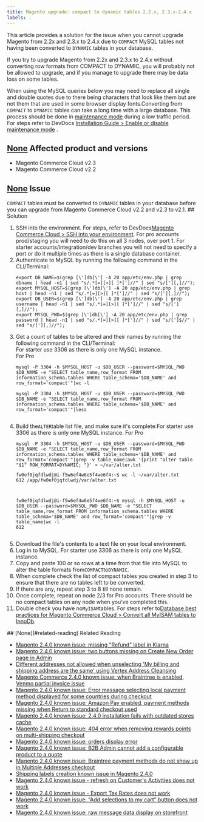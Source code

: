 ```yaml
---
title: Magento upgrade: compact to dynamic tables 2.2.x, 2.3.x-2.4.x
labels: .
---
```


This article provides a solution for the issue when you cannot upgrade Magento from 2.2x and 2.3.x to 2.4.x due to `COMPACT` MySQL tables not having been converted to `DYNAMIC` tables in your database.

If you try to upgrade Magento from 2.2x and 2.3.x to 2.4.x without converting row formats from COMPACT to DYNAMIC, you will probably not be allowed to upgrade, and if you manage to upgrade there may be data loss on some tables.

When using the MySQL queries below you may need to replace all single and double quotes due to there being characters that look like them but are not them that are used in some browser display fonts.Converting from `COMPACT` to `DYNAMIC` tables can take a long time with a large database. This process should be done in [maintenance mode](https://devdocs.magento.com/guides/v2.4/install-gde/install/cli/install-cli-subcommands-maint.html?itm_source=devdocs&itm_medium=search_page&itm_campaign=federated_search&itm_term=mainten) during a low traffic period. For steps refer to DevDocs [Installation Guide > Enable or disable maintenance mode](https://devdocs.magento.com/guides/v2.4/install-gde/install/cli/install-cli-subcommands-maint.html?itm_source=devdocs&itm_medium=search_page&itm_campaign=federated_search&itm_term=mainten) .

## [None](#affected-product-and-versions) Affected product and versions

* Magento Commerce Cloud v2.3
* Magento Commerce Cloud v2.2

## [None](#issue) Issue

 `COMPACT` tables must be converted to `DYNAMIC` tables in your database before you can upgrade from Magento Commerce Cloud v2.2 and v2.3 to v2.1. \#\# Solution

<ol><li>SSH into the environment. For steps, refer to DevDocs<a href="https://devdocs.magento.com/cloud/env/environments-ssh.html#ssh">Magento Commerce Cloud > SSH into your environment</a>. For pro accounts prod/staging you will need to do this on all 3 nodes, over port 1. For starter accounts/integration/dev branches you will not need to specify a port or do it multiple times as there is a single database container.</li><li>Authenticate to MySQL by running the following command in the CLI/Terminal:<pre><code>export DB_NAME=$(grep [\']db[\'] -A 20 app/etc/env.php | grep dbname | head -n1 | sed "s/.*[=][>][ ]*[']//" | sed "s/['][,]//");
export MYSQL_HOST=$(grep [\']db[\'] -A 20 app/etc/env.php | grep host | head -n1 | sed "s/.*[=][>][ ]*[']//" | sed "s/['][,]//");
export DB_USER=$(grep [\']db[\'] -A 20 app/etc/env.php | grep username | head -n1 | sed "s/.*[=][>][ ]*[']//" | sed "s/['][,]//");
export MYSQL_PWD=$(grep [\']db[\'] -A 20 app/etc/env.php | grep password | head -n1 | sed "s/.*[=][>][ ]*[']//" | sed "s/[']$//" | sed "s/['][,]//");</code></pre>
</li><li>Get a count of tables to be altered and their names by running the following command in the CLI/Terminal:<div>
<div>
<div>
<div>
<div>
<div>
<div>
<div>
<div>
<div>
<div>
<div>For starter use 3306 as there is only one MySQL instance.</div>
</div>
</div>
</div>
</div>
</div>
</div>
</div>
</div>
</div>
</div>
</div>For Pro<pre><code>mysql -P 3304 -h $MYSQL_HOST -u $DB_USER --password=$MYSQL_PWD $DB_NAME -e "SELECT table_name,row_format FROM information_schema.tables WHERE table_schema='$DB_NAME' and row_format='compact'"|wc -l</code><p><code>mysql -P 3304 -h $MYSQL_HOST -u $DB_USER --password=$MYSQL_PWD $DB_NAME -e "SELECT table_name,row_format FROM information_schema.tables WHERE table_schema='$DB_NAME' and row_format='compact'"|less</code></p></pre>
<p></p>
</li><li>Build the<code>ALTER</code>table list file, and make sure it's complete:For starter use 3306 as there is only one MySQL instance. For Pro<pre><code>mysql -P 3304 -h $MYSQL_HOST -u $DB_USER --password=$MYSQL_PWD $DB_NAME -e "SELECT table_name,row_format FROM information_schema.tables WHERE table_schema='$DB_NAME' and row_format='compact'"|grep -v table_name|awk '{print "alter table "$1" ROW_FORMAT=DYNAMIC; "}' > ~/var/alter.txt<p>fw0ef0jqfdlwdj@i-f5w6ef4w6e5f4we6f4:~$ wc -l ~/var/alter.txt
612 /app/fw0ef0jqfdlwdj/var/alter.txt</p>
</code><p><code>fw0ef0jqfdlwdj@i-f5w6ef4w6e5f4we6f4:~$ mysql -h $MYSQL_HOST -u $DB_USER --password=$MYSQL_PWD $DB_NAME -e "SELECT table_name,row_format FROM information_schema.tables WHERE table_schema='$DB_NAME' and row_format='compact'"|grep -v table_name|wc -l
612</code></p></pre>
<p></p>
</li><li>Download the file's contents to a text file on your local environment.</li><li>Log in to MySQL. For starter use 3306 as there is only one MySQL instance.</li><li>Copy and paste 100 or so rows at a time from that file into MySQL to alter the table formats from<code>COMPACT</code>to<code>DYNAMIC</code>.</li><li>When complete check the list of compact tables you created in step 3 to ensure that there are no tables left to be converted.</li><li>If there are any, repeat step 3 to 8 till none remain.</li><li>Once complete, repeat on node 2/3 for Pro accounts. There should be no compact tables on any node when you've completed this.</li><li>Double check you have no<code>MyISAM</code>tables. For steps refer to<a href="https://support.magento.com/hc/en-us/articles/360041997312#convert">Database best practices for Magento Commerce Cloud > Convert all MyISAM tables to InnoDb</a>.</li></ol>
## [None](#related-reading) Related Reading

* [Magento 2.4.0 known issue: missing "Refund" label in Klarna](https://support.magento.com/hc/en-us/articles/360047598311-Magento-2-4-0-known-issue-missing-Refund-label-in-Klarna)
* [Magento 2.4.0 known issue: two buttons missing on Create New Order page in Admin](https://support.magento.com/hc/en-us/articles/360047481431-Magento-2-4-0-known-issue-two-buttons-missing-on-Create-New-Order-page-in-Admin)
* [Different addresses not allowed when unselecting 'My billing and shipping address are the same' using Vertex Address Cleansing](https://support.magento.com/hc/en-us/articles/360046998952-Different-addresses-not-allowed-when-unselecting-My-billing-and-shipping-address-are-the-same-using-Vertex-Address-Cleansing)
* [Magento Commerce 2.4.0 known issue: when Braintree is enabled, Venmo partial invoice issue](https://support.magento.com/hc/en-us/articles/360046845932-Magento-Commerce-2-4-0-known-issue-when-Braintree-is-enabled-Venmo-partial-invoice-issue)
* [Magento 2.4.0 known issue: Error message selecting local payment method displayed for some countries during checkout](https://support.magento.com/hc/en-us/articles/360047139331-Magento-2-4-0-known-issue-Error-message-selecting-local-payment-method-displayed-for-some-countries-during-checkout)
* [Magento 2.4.0 known issue: Amazon Pay enabled, payment methods missing when Return to standard checkout used](https://support.magento.com/hc/en-us/articles/360046680632-Magento-2-4-0-known-issue-Amazon-Pay-enabled-payment-methods-missing-when-Return-to-standard-checkout-used)
* [Magento 2.4.0 known issue: 2.4.0 installation fails with outdated stores cache](https://support.magento.com/hc/en-us/articles/360046949731-Magento-2-4-0-known-issue-2-4-0-installation-fails-with-outdated-stores-cache)
* [Magento 2.4.0 known issue: 404 error when removing rewards points on multi-shipping checkout](https://support.magento.com/hc/en-us/articles/360046920131-Magento-2-4-0-known-issue-404-error-when-removing-rewards-points-on-multi-shipping-checkout)
* [Magento 2.4.0 known issue: orders display error](https://support.magento.com/hc/en-us/articles/360046802271-Magento-2-4-0-known-issue-orders-display-error)
* [Magento 2.4.0 known issue: B2B Admin cannot add a configurable product to a quote](https://support.magento.com/hc/en-us/articles/360046801971-Magento-2-4-0-known-issue-B2B-Admin-cannot-add-a-configurable-product-to-a-quote)
* [Magento 2.4.0 known issue: Braintree payment methods do not show up in Multiple Addresses checkout](https://support.magento.com/hc/en-us/articles/360046354992-Magento-2-4-0-known-issue-Braintree-payment-methods-do-not-show-up-in-Multiple-Addresses-checkout)
* [Shipping labels creation known issue in Magento 2.4.0](https://support.magento.com/hc/en-us/articles/360046750171-Shipping-labels-creation-known-issue-in-Magento-2-4-0)
* [Magento 2.4.0 known issue - refresh on Customer's Activities does not work](https://support.magento.com/hc/en-us/articles/360046091332-Magento-2-4-0-known-issue-refresh-on-Customer-s-Activities-does-not-work)
* [Magento 2.4.0 known issue - Export Tax Rates does not work](https://support.magento.com/hc/en-us/articles/360045850032-Magento-2-4-0-known-issue-Export-Tax-Rates-does-not-work-)
* [Magento 2.4.0 known issue: “Add selections to my cart” button does not work](https://support.magento.com/hc/en-us/articles/360045838312-Magento-2-4-0-known-issue-Add-selections-to-my-cart-button-does-not-work)
* [Magento 2.4.0 known issue: raw message data display on storefront](https://support.magento.com/hc/en-us/articles/360045804332-Magento-2-4-0-known-issue-raw-message-data-display-on-storefront)

